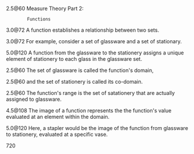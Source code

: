 2.5@60      Measure Theory Part 2:

            Functions

3.0@72      A function establishes a relationship between two sets.

3.0@72      For example, consider a set of glassware and a set of stationary.

5.0@120     A function from the glassware to the stationery assigns a unique element of stationery to each glass in the glassware set.

2.5@60      The set of glassware is called the function's domain, 

2.5@60      and the set of stationery is called its co-domain.

2.5@60      The function's range is the set of satationery that are actually assigned to glassware.

4.5@108     The image of a function represents the the function's value evaluated at an element within the domain.

5.0@120     Here, a stapler would be the image of the function from glassware to stationery, evaluated at a specific vase.

720
